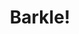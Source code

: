 ---
title: "Barkle!"
period: "2020-Present"
link: "https://barkle.chat"
description: "A social media platform for people to bark it out in a microblogging fashion."
pubDate: 2020-01-01
sortOrder: 2
---